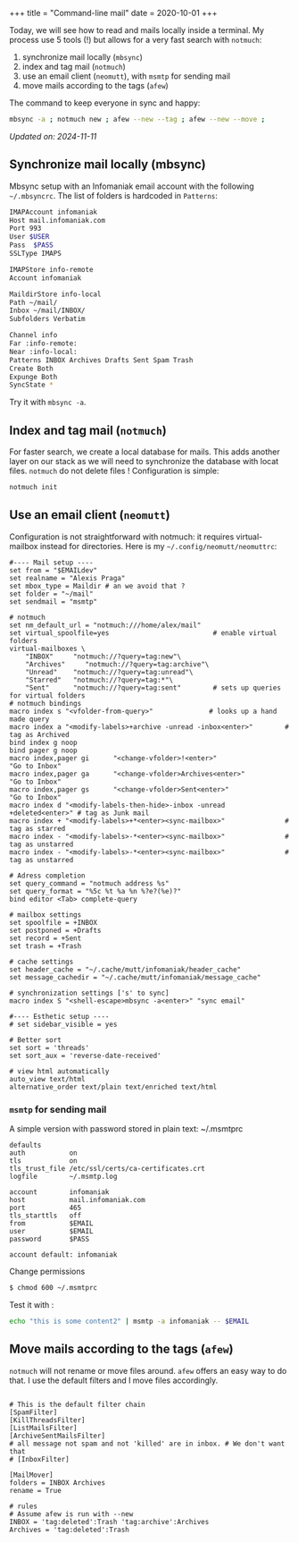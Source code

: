 +++
title = "Command-line mail"
date = 2020-10-01
+++

Today, we will see how to read and mails locally inside a terminal. My process use 5 tools (!) but allows for a very fast search with `notmuch`:

1. synchronize mail locally (`mbsync`)
2. index and tag mail (`notmuch`)
3. use an email client (`neomutt`), with `msmtp` for sending mail
4. move mails according to the tags (`afew`)

The command to keep everyone in sync and happy:
```bash
mbsync -a ; notmuch new ; afew --new --tag ; afew --new --move ;
```
*Updated on: 2024-11-11*

## Synchronize mail locally (mbsync)

Mbsync setup with an Infomaniak email account with the following `~/.mbsyncrc`. The list of folders is hardcoded in `Patterns`:
```bash
IMAPAccount infomaniak
Host mail.infomaniak.com
Port 993
User $USER
Pass  $PASS
SSLType IMAPS

IMAPStore info-remote
Account infomaniak

MaildirStore info-local
Path ~/mail/
Inbox ~/mail/INBOX/
Subfolders Verbatim

Channel info
Far :info-remote:
Near :info-local:
Patterns INBOX Archives Drafts Sent Spam Trash
Create Both
Expunge Both
SyncState *
```
Try it with `mbsync -a`.

## Index and tag mail (`notmuch`)

For faster search, we create a local database for mails. This adds another layer on our stack as we will need to synchronize the database with locat files. `notmuch` do not delete files ! Configuration is simple:

```bash
notmuch init
```

## Use an email client (`neomutt`)

Configuration is not straightforward with notmuch: it requires virtual-mailbox instead for directories. Here is my `~/.config/neomutt/neomuttrc`:

```mutt
#---- Mail setup ----
set from = "$EMAILdev"
set realname = "Alexis Praga"
set mbox_type = Maildir # an we avoid that ?
set folder = "~/mail"
set sendmail = "msmtp"

# notmuch
set nm_default_url = "notmuch:///home/alex/mail"
set virtual_spoolfile=yes                          # enable virtual folders
virtual-mailboxes \
    "INBOX"     "notmuch://?query=tag:new"\
    "Archives"     "notmuch://?query=tag:archive"\
    "Unread"    "notmuch://?query=tag:unread"\
    "Starred"   "notmuch://?query=tag:*"\
    "Sent"      "notmuch://?query=tag:sent"        # sets up queries for virtual folders
# notmuch bindings
macro index s "<vfolder-from-query>"              # looks up a hand made query
macro index a "<modify-labels>+archive -unread -inbox<enter>"        # tag as Archived
bind index g noop
bind pager g noop
macro index,pager gi      "<change-vfolder>!<enter>"                  "Go to Inbox"
macro index,pager ga      "<change-vfolder>Archives<enter>"                  "Go to Inbox"
macro index,pager gs      "<change-vfolder>Sent<enter>"                  "Go to Inbox"
macro index d "<modify-labels-then-hide>-inbox -unread +deleted<enter>" # tag as Junk mail
macro index + "<modify-labels>+*<enter><sync-mailbox>"               # tag as starred
macro index - "<modify-labels>-*<enter><sync-mailbox>"               # tag as unstarred
macro index - "<modify-labels>-*<enter><sync-mailbox>"               # tag as unstarred

# Adress completion
set query_command = "notmuch address %s"
set query_format = "%5c %t %a %n %?e?(%e)?"
bind editor <Tab> complete-query

# mailbox settings
set spoolfile = +INBOX
set postponed = +Drafts
set record = +Sent
set trash = +Trash

# cache settings
set header_cache = "~/.cache/mutt/infomaniak/header_cache"
set message_cachedir = "~/.cache/mutt/infomaniak/message_cache"

# synchronization settings ['s' to sync]
macro index S "<shell-escape>mbsync -a<enter>" "sync email"

#---- Esthetic setup ----
# set sidebar_visible = yes

# Better sort
set sort = 'threads'
set sort_aux = 'reverse-date-received'

# view html automatically
auto_view text/html
alternative_order text/plain text/enriched text/html
```

### `msmtp` for sending mail
A simple version with password stored in plain text: ~/.msmtprc
```
defaults
auth           on
tls            on
tls_trust_file /etc/ssl/certs/ca-certificates.crt
logfile        ~/.msmtp.log

account        infomaniak
host           mail.infomaniak.com
port           465
tls_starttls   off
from           $EMAIL
user           $EMAIL
password       $PASS

account default: infomaniak
```
Change permissions
```bash
$ chmod 600 ~/.msmtprc
```
Test it with :
```bash
echo "this is some content2" | msmtp -a infomaniak -- $EMAIL
```

## Move mails according to the tags (`afew`)

`notmuch` will not rename or move files around. `afew` offers an easy way to do that. I use the default filters and I move files accordingly.

```

# This is the default filter chain
[SpamFilter]
[KillThreadsFilter]
[ListMailsFilter]
[ArchiveSentMailsFilter]
# all message not spam and not 'killed' are in inbox. # We don't want that
# [InboxFilter]

[MailMover]
folders = INBOX Archives
rename = True

# rules
# Assume afew is run with --new
INBOX = 'tag:deleted':Trash 'tag:archive':Archives
Archives = 'tag:deleted':Trash
```
